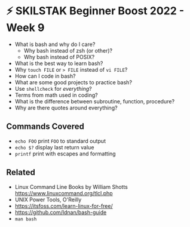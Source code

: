 # ⚡ SKILSTAK Beginner Boost 2022 - Week 9

* What is bash and why do I care?
  * Why bash instead of zsh (or other)?
  * Why bash instead of POSIX?
* What is the best way to learn bash?
* Why `touch FILE` or `> FILE` instead of `vi FILE`?
* How can I code in bash?
* What are some good projects to practice bash?
* Use `shellcheck` for *everything*?
* Terms from math used in coding?
* What is the difference between subroutine, function, procedure?
* Why are there quotes around everything?

## Commands Covered

* `echo FOO` print `FOO` to standard output
* `echo $?` display last return value
* `printf` print with escapes and formatting

## Related

* Linux Command Line Books by William Shotts  
  <https://www.linuxcommand.org/tlcl.php>
* UNIX Power Tools, O'Reilly
* https://itsfoss.com/learn-linux-for-free/
* https://github.com/Idnan/bash-guide
* `man bash`
